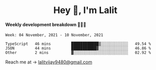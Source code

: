 <h1 align="center">Hey 👋, I'm Lalit</h1>

#### Weekly development breakdown 👨🏻‍💻
<!--START_SECTION:waka-->
```text
Week: 04 November, 2021 - 10 November, 2021

TypeScript   46 mins         ████████████▒░░░░░░░░░░░░   49.54 % 
JSON         44 mins         ███████████▓░░░░░░░░░░░░░   46.86 % 
Other        2 mins          ▓░░░░░░░░░░░░░░░░░░░░░░░░   02.92 % 
```
<!--END_SECTION:waka-->

Reach me at → lalitvijay9480@gmail.com
